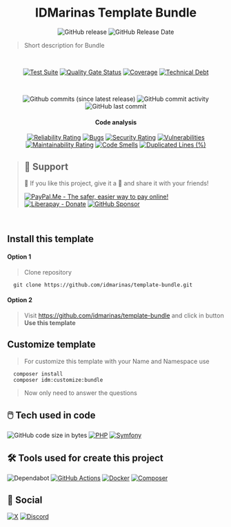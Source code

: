 <!--suppress HtmlDeprecatedAttribute -->
<div align="center">

# IDMarinas Template Bundle

![GitHub release](https://img.shields.io/github/release/idmarinas/REPOSITORY_NAME_CHANGE_ME.svg?style=for-the-badge)
![GitHub Release Date](https://img.shields.io/github/release-date/idmarinas/REPOSITORY_NAME_CHANGE_ME.svg?style=for-the-badge)

</div>

> Short description for Bundle

<br />

<div align="center">

[![Test Suite](https://img.shields.io/github/actions/workflow/status/idmarinas/template-bundle/php.yml?branch=master&style=for-the-badge&logo=github&logoColor=white&label=Lotgd%20Test%20Suite)][test-suit]
[![Quality Gate Status](https://img.shields.io/sonar/quality_gate/SONAR_PROJECT_NAME_CHANGE_ME/BRANCH_MASTER?server=https%3A%2F%2Fsonarcloud.io&style=for-the-badge&logo=sonarcloud&logoColor=white)](https://sonarcloud.io/summary/new_code?id=SONAR_PROJECT_NAME_CHANGE_ME)
[![Coverage](https://img.shields.io/sonar/coverage/SONAR_PROJECT_NAME_CHANGE_ME/BRANCH_MASTER?server=https%3A%2F%2Fsonarcloud.io&style=for-the-badge&logo=sonarcloud&logoColor=white)][sonarcloud]
[![Technical Debt](https://img.shields.io/sonar/tech_debt/SONAR_PROJECT_NAME_CHANGE_ME/BRANCH_MASTER?server=https%3A%2F%2Fsonarcloud.io&style=for-the-badge&logo=sonarcloud&logoColor=white)][sonarcloud]

<br />

![Github commits (since latest release)](https://img.shields.io/github/commits-since/idmarinas/template-bundle/latest/master?style=for-the-badge)
![GitHub commit activity](https://img.shields.io/github/commit-activity/w/idmarinas/template-bundle/master?style=for-the-badge)
![GitHub last commit](https://img.shields.io/github/last-commit/idmarinas/template-bundle/master?style=for-the-badge)

#### Code analysis

[![Reliability Rating](https://sonarcloud.io/api/project_badges/measure?project=SONAR_PROJECT_NAME_CHANGE_ME&branch=BRANCH_MASTER&metric=reliability_rating)][sonarcloud]
[![Bugs](https://sonarcloud.io/api/project_badges/measure?project=SONAR_PROJECT_NAME_CHANGE_ME&branch=BRANCH_MASTER&metric=bugs)][sonarcloud]
[![Security Rating](https://sonarcloud.io/api/project_badges/measure?project=SONAR_PROJECT_NAME_CHANGE_ME&branch=BRANCH_MASTER&metric=security_rating)][sonarcloud]
[![Vulnerabilities](https://sonarcloud.io/api/project_badges/measure?project=SONAR_PROJECT_NAME_CHANGE_ME&branch=BRANCH_MASTER&metric=vulnerabilities)][sonarcloud]
[![Maintainability Rating](https://sonarcloud.io/api/project_badges/measure?project=SONAR_PROJECT_NAME_CHANGE_ME&branch=BRANCH_MASTER&metric=sqale_rating)][sonarcloud]
[![Code Smells](https://sonarcloud.io/api/project_badges/measure?project=SONAR_PROJECT_NAME_CHANGE_ME&branch=BRANCH_MASTER&metric=code_smells)][sonarcloud]
[![Duplicated Lines (%)](https://sonarcloud.io/api/project_badges/measure?project=SONAR_PROJECT_NAME_CHANGE_ME&branch=BRANCH_MASTER&metric=duplicated_lines_density)][sonarcloud]

</div>

> ## 🖖 Support
>
> 🩵 If you like this project, give it a 🌟 and share it with your friends!
>
> [![PayPal.Me - The safer, easier way to pay online!](https://img.shields.io/badge/donate-help_my_projects-ffaa29.svg?style=for-the-badge&logo=paypal&cacheSeconds=86400)](https://www.paypal.me/idmarinas)
> [![Liberapay - Donate](https://img.shields.io/liberapay/receives/IDMarinas.svg?style=for-the-badge&logo=liberapay&cacheSeconds=86400)](https://liberapay.com/IDMarinas/donate)
> [![GitHub Sponsor](https://img.shields.io/badge/Sponsor-ea4aaa?style=for-the-badge&logo=github&logoColor=white)](https://github.com/sponsors/idmarinas)


<br />

<!-- readme-template -->

## Install this template

#### Option 1

> Clone repository

````shell
  git clone https://github.com/idmarinas/template-bundle.git
````

#### Option 2

> Visit https://github.com/idmarinas/template-bundle and click in button **Use this template**

## Customize template

> For customize this template with your Name and Namespace use

````shell
  composer install
  composer idm:customize:bundle
````

> Now only need to answer the questions
<!-- readme-template -->

## 🖱️ Tech used in code

![GitHub code size in bytes](https://img.shields.io/github/languages/code-size/idmarinas/template-bundle.svg?style=for-the-badge)
[![PHP](https://img.shields.io/badge/php-%23777BB4.svg?style=for-the-badge&logo=php&logoColor=white)](https://www.php.net)
[![Symfony](https://img.shields.io/badge/symfony-black.svg?style=for-the-badge&logo=symfony&logoColor=white)](https://www.symfony.com)

## 🛠️ Tools used for create this project

![Dependabot](https://img.shields.io/badge/dependabot-025E8C?style=for-the-badge&logo=dependabot&logoColor=white)
[![GitHub Actions](https://img.shields.io/badge/github%20actions-%232671E5.svg?style=for-the-badge&logo=githubactions&logoColor=white)](https://github.com/features/actions)
[![Docker](https://img.shields.io/badge/docker-%230db7ed.svg?style=for-the-badge&logo=docker&logoColor=white)](https://www.docker.com)
[![Composer](https://img.shields.io/badge/composer-%238c5530?style=for-the-badge&logo=composer&logoColor=white)](https://getcomposer.org)

## 💬 Social

[![X](https://img.shields.io/badge/Twitter-%23000000.svg?style=for-the-badge&logo=X&logoColor=white)](https://x.com/idmarinas)
[![Discord](https://img.shields.io/badge/Discord-IDMarinas-blue?logo=discord&style=for-the-badge&logoColor=white)](https://discord.gg/FXEZqpF)

[//]: # (@formatter:off)
[sonarcloud]: https://sonarcloud.io/dashboard?id=SONAR_PROJECT_NAME_CHANGE_ME
[test-suit]: https://github.com/idmarinas/template-bundle/actions/workflows/php.yml
